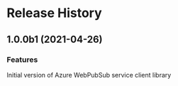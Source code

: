 # Release History

## 1.0.0b1 (2021-04-26)

### Features

Initial version of Azure WebPubSub service client library

